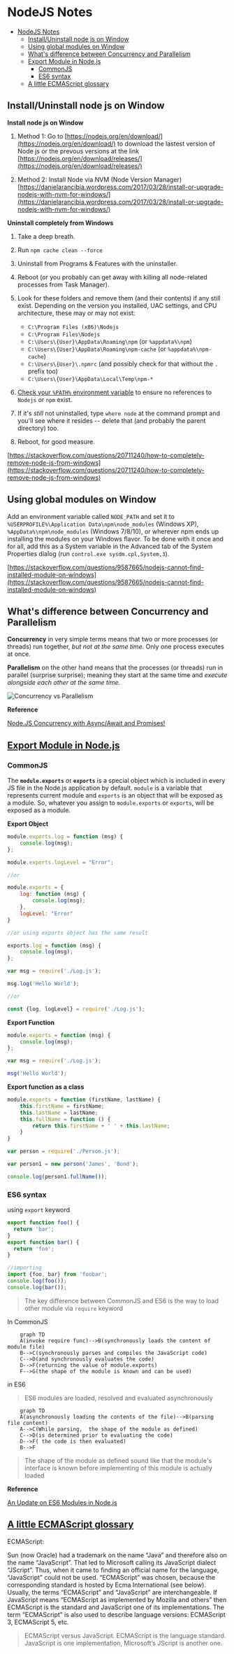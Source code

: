 # NodeJS Notes

- [NodeJS Notes](#nodejs-notes)
  - [Install/Uninstall node js on Window](#installuninstall-node-js-on-window)
  - [Using global modules on Window](#using-global-modules-on-window)
  - [What's difference between Concurrency and Parallelism](#whats-difference-between-concurrency-and-parallelism)
  - [Export Module in Node.js](#export-module-in-nodejs)
    - [CommonJS](#commonjs)
    - [ES6 syntax](#es6-syntax)
  - [A little ECMAScript glossary](#a-little-ecmascript-glossary)

## Install/Uninstall node js on Window

**Install node js on Window**

 1. Method 1: Go to
    [https://nodejs.org/en/download/](https://nodejs.org/en/download/)
    to download the lastest version of Node js or the prevous versions
    at the link
    [https://nodejs.org/en/download/releases/](https://nodejs.org/en/download/releases/)
    
 2. Method 2: Install Node via NVM (Node Version Manager)
    [https://danielarancibia.wordpress.com/2017/03/28/install-or-upgrade-nodejs-with-nvm-for-windows/](https://danielarancibia.wordpress.com/2017/03/28/install-or-upgrade-nodejs-with-nvm-for-windows/)


**Uninstall completely from Windows**
1.  Take a deep breath.
    
2.  Run  `npm cache clean --force`
    
3.  Uninstall from Programs & Features with the uninstaller.
    
4.  Reboot (or you probably can get away with killing all node-related processes from Task Manager).
    
5.  Look for these folders and remove them (and their contents) if any still exist. Depending on the version you installed, UAC settings, and CPU architecture, these may or may not exist:
    
    -   `C:\Program Files (x86)\Nodejs`
    -   `C:\Program Files\Nodejs`
    -   `C:\Users\{User}\AppData\Roaming\npm`  (or  `%appdata%\npm`)
    -   `C:\Users\{User}\AppData\Roaming\npm-cache`  (or  `%appdata%\npm-cache`)
    -   `C:\Users\{User}\.npmrc`  (and possibly check for that without the  `.`  prefix too)
    -   `C:\Users\{User}\AppData\Local\Temp\npm-*`
6.  [Check your  `%PATH%`  environment variable](https://stackoverflow.com/questions/141344/how-to-check-if-directory-exists-in-path)  to ensure no references to  `Nodejs`  or  `npm`  exist.
    
7.  If it's  _still_  not uninstalled, type  `where node`  at the command prompt and you'll see where it resides -- delete that (and probably the parent directory) too.
    
8.  Reboot, for good measure.

[https://stackoverflow.com/questions/20711240/how-to-completely-remove-node-js-from-windows](https://stackoverflow.com/questions/20711240/how-to-completely-remove-node-js-from-windows)

## Using global modules on Window

Add an environment variable called `NODE_PATH` and set it to `%USERPROFILE%\Application Data\npm\node_modules` (Windows XP), `%AppData%\npm\node_modules` (Windows 7/8/10), or wherever npm ends up installing the modules on your Windows flavor. To be done with it once and for all, add this as a System variable in the Advanced tab of the System Properties dialog (run `control.exe sysdm.cpl,System,3`).

[https://stackoverflow.com/questions/9587665/nodejs-cannot-find-installed-module-on-windows](https://stackoverflow.com/questions/9587665/nodejs-cannot-find-installed-module-on-windows)
<!--stackedit_data:
eyJoaXN0b3J5IjpbLTEzODA4NDEzNTMsMzExNTcyOTcxXX0=
-->


## What's difference between Concurrency and Parallelism

**Concurrency** in very simple terms means that two or more processes (or threads) run together, *but not at the same time*. Only one process executes at once.

**Parallelism** on the other hand means that the processes (or threads) run in parallel (surprise surprise); meaning they start at the same time and *execute alongside each other at the same time.*

![Concurrency vs Parallelism](images/concurrency_and_parallelism.jpeg)

**Reference**

[Node.JS Concurrency with Async/Await and Promises!](https://medium.com/platformer-blog/node-js-concurrency-with-async-await-and-promises-b4c4ae8f4510)


## [Export Module in Node.js](https://www.tutorialsteacher.com/nodejs/nodejs-module-exports)

### CommonJS

The **`module.exports`** or **`exports`** is a special object which is included in every JS file in the Node.js application by default. `module` is a variable that represents current module and `exports` is an object that will be exposed as a module. So, whatever you assign to `module.exports` or `exports`, will be exposed as a module.

**Export Object**

```javascript
module.exports.log = function (msg) { 
    console.log(msg);
};

module.exports.logLevel = "Error";

//or 

module.exports = {
    log: function (msg) { 
        console.log(msg);
    },
    logLevel: "Error"
}

//or using exports object has the same result

exports.log = function (msg) { 
    console.log(msg);
};
```

```javascript
var msg = require('./Log.js');

msg.log('Hello World');

//or

const {log, logLevel} = require('./Log.js');

```

**Export Function**

```javascript
module.exports = function (msg) { 
    console.log(msg);
};

var msg = require('./Log.js');

msg('Hello World');
```

**Export function as a class**

```javascript
module.exports = function (firstName, lastName) {
    this.firstName = firstName;
    this.lastName = lastName;
    this.fullName = function () { 
        return this.firstName + ' ' + this.lastName;
    }
}

var person = require('./Person.js');

var person1 = new person('James', 'Bond');

console.log(person1.fullName());
```
### ES6 syntax

using `export` keyword


```javascript
export function foo() {
  return 'bar';
}
export function bar() {
  return 'foo';
}

//importing
import {foo, bar} from 'foobar';
console.log(foo());
console.log(bar());

```

> The key difference between CommonJS and ES6 is the way to load other module via `require` keyword

In CommonJS

```mermaid
    graph TD
    A(invoke require func)-->B(synchronously loads the content of module file)
    B-->C(synchronously parses and compiles the JavaScript code)
    C-->D(and synchronously evaluates the code)
    D-->F(returning the value of module.exports)
    F-->G(the shape of the module is known and can be used)
```

in ES6

>ES6 modules are loaded, resolved and evaluated asynchronously

```mermaid
    graph TD
    A(asynchronously loading the contents of the file)-->B(parsing file content)
    A-->C(While parsing,  the shape of the module as defined)
    C-->D(is determined prior to evaluating the code)
    D-->F( the code is then evaluated)
    B-->F

```

> The shape of the module as defined sound like that the module's interface is known before implementing of this module is actually loaded

**Reference**

[An Update on ES6 Modules in Node.js](https://medium.com/the-node-js-collection/an-update-on-es6-modules-in-node-js-42c958b890c)

## [A little ECMAScript glossary](https://2ality.com/2011/06/ecmascript.html)

ECMAScript: 

Sun (now Oracle) had a trademark on the name “Java” and therefore also on the name “JavaScript”. That led to Microsoft calling its JavaScript dialect “JScript”. Thus, when it came to finding an official name for the language, “JavaScript” could not be used. “ECMAScript” was chosen, because the corresponding standard is hosted by Ecma International (see below). Usually, the terms “ECMAScript” and “JavaScript” are interchangeable. If JavaScript means “ECMAScript as implemented by Mozilla and others” then ECMAScript is the standard and JavaScript one of its implementations. The term “ECMAScript” is also used to describe language versions: ECMAScript 3, ECMAScript 5, etc.

> ECMAScript versus JavaScript. ECMAScript is the language standard. JavaScript is one implementation, Microsoft’s JScript is another one.
<!--stackedit_data:
eyJoaXN0b3J5IjpbLTY5NjE5MDc2MF19
-->
